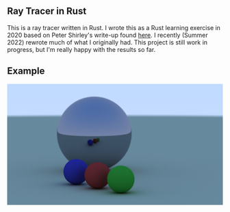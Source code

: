 ## Ray Tracer in Rust 

This is a ray tracer written in Rust. I wrote this as a Rust learning exercise in 2020 based on Peter Shirley's write-up found [here](https://raytracing.github.io/). I recently (Summer 2022) rewrote much of what I originally had. This project is still work in progress, but I'm really happy with the results so far.

## Example

<img src="https://github.com/isaac-menninga/ray-tracer/blob/main/example.png" width="1600" />

